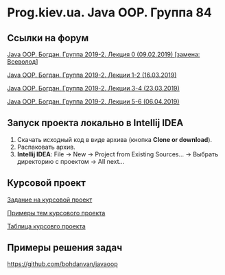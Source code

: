 Prog.kiev.ua. Java OOP. Группа 84
===

## Cсылки на форум

[Java OOP. Богдан. Группа 2019-2. Лекция 0 (09.02.2019) \[замена: Всеволод\]](https://prog.kiev.ua/forum/index.php/topic,4178.0.html)

[Java OOP. Богдан. Группа 2019-2. Лекции 1-2 (16.03.2019) ](https://prog.kiev.ua/forum/index.php/topic,4188.0.html)

[Java OOP. Богдан. Группа 2019-2. Лекции 3-4 (23.03.2019)](https://prog.kiev.ua/forum/index.php/topic,4197.0.html)

[Java OOP. Богдан. Группа 2019-2. Лекции 5-6 (06.04.2019)](https://prog.kiev.ua/forum/index.php/board,2.0.html)

## Запуск проекта локально в Intellij IDEA

1. Скачать исходный код в виде архива (кнопка **Clone or download**).
2. Распаковать архив.
3. **Intellij IDEA**: File -> New -> Project from Existing Sources... -> Выбрать директорию с проектом -> All next...

## Курсовой проект

[Задание на курсовой проект](https://docs.google.com/document/d/1BD_RtdtKI4MZylI_UGOGdE8_d2CZTZnfVCWwirvSVbU/edit)

[Примеры тем курсового проекта](https://docs.google.com/document/d/1pYon-L6ZfPaYPiPBSg0tPbs6HT5B-LKSLjybU08STX8/edit?usp=sharing)

[Таблица курсовго проекта](https://docs.google.com/spreadsheets/d/1p_z2MVyyRu8n7TG4q6HcDFAfRwy-dpgCSBi_fZVpXHo/edit?usp=sharing)

## Примеры решения задач

https://github.com/bohdanvan/javaoop
